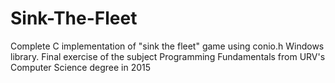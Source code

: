 # Sink-The-Fleet
Complete C implementation of "sink the fleet" game using conio.h Windows library. Final exercise of the subject Programming Fundamentals from URV's Computer Science degree in 2015

